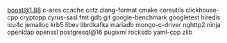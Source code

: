 boost@1.88
c-ares
ccache
cctz
clang-format
cmake
coreutils
clickhouse-cpp
cryptopp
cyrus-sasl
fmt
gdb
git
google-benchmark
googletest
hiredis
icu4c
jemalloc
krb5
libev
librdkafka
mariadb
mongo-c-driver
nghttp2
ninja
openldap
openssl
postgresql@16
pugixml
rocksdb
yaml-cpp
zlib
